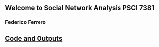 ## Welcome to Social Network Analysis PSCI 7381
### Federico Ferrero

## [Code and Outputs](code_outputs.html)

